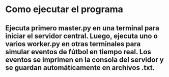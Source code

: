 # Como ejecutar el programa
## Ejecuta primero master.py en una terminal para iniciar el servidor central. Luego, ejecuta uno o varios worker.py en otras terminales para simular eventos de fútbol en tiempo real. Los eventos se imprimen en la consola del servidor y se guardan automáticamente en archivos .txt.
